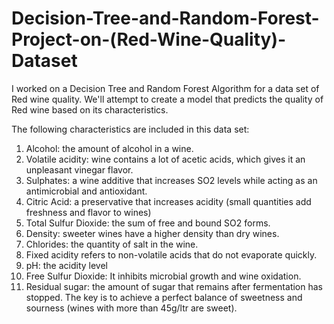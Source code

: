# Decision-Tree-and-Random-Forest-Project-on-(Red-Wine-Quality)-Dataset

I worked on a Decision Tree and Random Forest Algorithm for a data set of Red wine quality. 
We'll attempt to create a model that predicts the quality of Red wine based on its characteristics.

The following characteristics are included in this data set:
1. Alcohol: the amount of alcohol in a wine.
2. Volatile acidity: wine contains a lot of acetic acids, which gives it an unpleasant vinegar flavor.
3. Sulphates: a wine additive that increases SO2 levels while acting as an antimicrobial and antioxidant.
4. Citric Acid: a preservative that increases acidity (small quantities add freshness and flavor to wines)
5. Total Sulfur Dioxide: the sum of free and bound SO2 forms.
6. Density: sweeter wines have a higher density than dry wines.
7. Chlorides: the quantity of salt in the wine.
8. Fixed acidity refers to non-volatile acids that do not evaporate quickly.
9. pH: the acidity level
10. Free Sulfur Dioxide: It inhibits microbial growth and wine oxidation.
11. Residual sugar: the amount of sugar that remains after fermentation has stopped. The key is to achieve a perfect balance of sweetness and sourness (wines with more than 45g/ltr are sweet).
